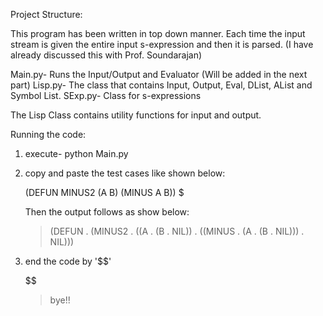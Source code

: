 Project Structure:

This program has been written in top down manner. Each time the input stream is given the entire input s-expression and then it is parsed. (I have already discussed this with Prof. Soundarajan)

Main.py- Runs the Input/Output and Evaluator (Will be added in the next part)
Lisp.py- The class that contains Input, Output, Eval, DList, AList and Symbol List.
SExp.py- Class for s-expressions

The Lisp Class contains utility functions for input and output.


Running the code:

1.	execute- python Main.py
2.	copy and paste the test cases like shown below:

	(DEFUN MINUS2 (A B) (MINUS A B))
	$

	Then the output follows as show below:

	> (DEFUN . (MINUS2 . ((A . (B . NIL)) . ((MINUS . (A . (B . NIL))) . NIL)))

3.	end the code by '$$'

	$$
	> bye!!
